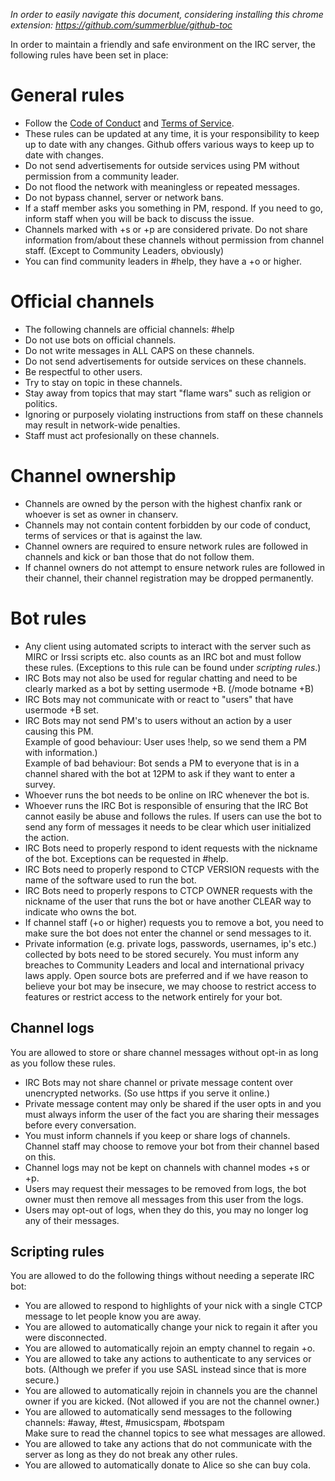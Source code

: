 *In order to easily navigate this document, considering installing this chrome extension: https://github.com/summerblue/github-toc*

In order to maintain a friendly and safe environment on the IRC server, the following rules have been set in place:

# General rules
* Follow the [Code of Conduct](https://github.com/TheDaedalusCrew/community/blob/master/CODE_OF_CONDUCT.md) and [Terms of Service](https://termsservicetemplate.com/live.php?token=53YDDvoUwIPiq3eegI73H7coSTzUj1Cz).
* These rules can be updated at any time, it is your responsibility to keep up to date with any changes.
Github offers various ways to keep up to date with changes.
* Do not send advertisements for outside services using PM without permission from a community leader.
* Do not flood the network with meaningless or repeated messages.
* Do not bypass channel, server or network bans.
* If a staff member asks you something in PM, respond. If you need to go, inform staff when you will be back to discuss the issue.
* Channels marked with +s or +p are considered private. Do not share information from/about these channels without permission from channel staff. (Except to Community Leaders, obviously)
* You can find community leaders in #help, they have a +o or higher.

# Official channels
* The following channels are official channels: #help
* Do not use bots on official channels.
* Do not write messages in ALL CAPS on these channels.
* Do not send advertisements for outside services on these channels.
* Be respectful to other users.
* Try to stay on topic in these channels.  
* Stay away from topics that may start "flame wars" such as religion or politics.
* Ignoring or purposely violating instructions from staff on these channels may result in network-wide penalties.
* Staff must act profesionally on these channels.

# Channel ownership
* Channels are owned by the person with the highest chanfix rank or whoever is set as owner in chanserv.
* Channels may not contain content forbidden by our code of conduct, terms of services or that is against the law.
* Channel owners are required to ensure network rules are followed in channels and kick or ban those that do not follow them.
* If channel owners do not attempt to ensure network rules are followed in their channel, their channel registration may be dropped permanently.

# Bot rules
* Any client using automated scripts to interact with the server such as MIRC or Irssi scripts etc. also counts as an IRC bot and must follow these rules. (Exceptions to this rule can be found under _scripting rules_.)
* IRC Bots may not also be used for regular chatting and need to be clearly marked as a bot by setting usermode +B. (/mode botname +B)
* IRC Bots may not communicate with or react to "users" that have usermode +B set.
* IRC Bots may not send PM's to users without an action by a user causing this PM.  
Example of good behaviour: User uses !help, so we send them a PM with information.)  
Example of bad behaviour: Bot sends a PM to everyone that is in a channel shared with the bot at 12PM to ask if they want to enter a survey.
* Whoever runs the bot needs to be online on IRC whenever the bot is.
* Whoever runs the IRC Bot is responsible of ensuring that the IRC Bot cannot easily be abuse and follows the rules.
If users can use the bot to send any form of messages it needs to be clear which user initialized the action.
* IRC Bots need to properly respond to ident requests with the nickname of the bot. Exceptions can be requested in #help.
* IRC Bots need to properly respond to CTCP VERSION requests with the name of the software used to run the bot.
* IRC Bots need to properly respons to CTCP OWNER requests with the nickname of the user that runs the bot or have another CLEAR way to indicate who owns the bot.
* If channel staff (+o or higher) requests you to remove a bot, you need to make sure the bot does not enter the channel or send messages to it.
* Private information (e.g. private logs, passwords, usernames, ip's etc.) collected by bots need to be stored securely. You must inform any breaches to Community Leaders and local and international privacy laws apply.
Open source bots are preferred and if we have reason to believe your bot may be insecure, we may choose to restrict access to features or restrict access to the network entirely for your bot.

## Channel logs
You are allowed to store or share channel messages without opt-in as long as you follow these rules.
* IRC Bots may not share channel or private message content over unencrypted networks. (So use https if you serve it online.)
* Private message content may only be shared if the user opts in and you must always inform the user of the fact you are sharing their messages before every conversation.
* You must inform channels if you keep or share logs of channels. Channel staff may choose to remove your bot from their channel based on this.
* Channel logs may not be kept on channels with channel modes +s or +p.
* Users may request their messages to be removed from logs, the bot owner must then remove all messages from this user from the logs.
* Users may opt-out of logs, when they do this, you may no longer log any of their messages.

## Scripting rules
You are allowed to do the following things without needing a seperate IRC bot:
* You are allowed to respond to highlights of your nick with a single CTCP message to let people know you are away.
* You are allowed to automatically change your nick to regain it after you were disconnected.
* You are allowed to automatically rejoin an empty channel to regain +o.
* You are allowed to take any actions to authenticate to any services or bots. (Although we prefer if you use SASL instead since that is more secure.)
* You are allowed to automatically rejoin in channels you are the channel owner if you are kicked. (Not allowed if you are not the channel owner.)
* You are allowed to automatically send messages to the following channels: #away, #test, #musicspam, #botspam  
Make sure to read the channel topics to see what messages are allowed.
* You are allowed to take any actions that do not communicate with the server as long as they do not break any other rules.
* You are allowed to automatically donate to Alice so she can buy cola.
